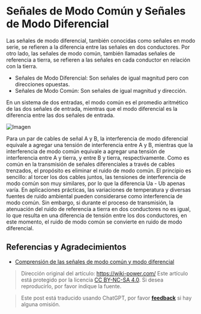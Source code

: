 # Señales de Modo Común y Señales de Modo Diferencial

Las señales de modo diferencial, también conocidas como señales en modo serie, se refieren a la diferencia entre las señales en dos conductores. Por otro lado, las señales de modo común, también llamadas señales de referencia a tierra, se refieren a las señales en cada conductor en relación con la tierra.

- Señales de Modo Diferencial: Son señales de igual magnitud pero con direcciones opuestas.
- Señales de Modo Común: Son señales de igual magnitud y dirección.

En un sistema de dos entradas, el modo común es el promedio aritmético de las dos señales de entrada, mientras que el modo diferencial es la diferencia entre las dos señales de entrada.

![Imagen](https://img.wiki-power.com/d/wiki-media/img/20211216134434.png)

Para un par de cables de señal A y B, la interferencia de modo diferencial equivale a agregar una tensión de interferencia entre A y B, mientras que la interferencia de modo común equivale a agregar una tensión de interferencia entre A y tierra, y entre B y tierra, respectivamente. Como es común en la transmisión de señales diferenciales a través de cables trenzados, el propósito es eliminar el ruido de modo común. El principio es sencillo: al torcer los dos cables juntos, las tensiones de interferencia de modo común son muy similares, por lo que la diferencia Ua - Ub apenas varía. En aplicaciones prácticas, las variaciones de temperatura y diversas fuentes de ruido ambiental pueden considerarse como interferencia de modo común. Sin embargo, si durante el proceso de transmisión, la atenuación del ruido de referencia a tierra en dos conductores no es igual, lo que resulta en una diferencia de tensión entre los dos conductores, en este momento, el ruido de modo común se convierte en ruido de modo diferencial.

## Referencias y Agradecimientos

- [Comprensión de las señales de modo común y modo diferencial](http://murata.eetrend.com/article/2018-05/1001554.html)

> Dirección original del artículo: <https://wiki-power.com/>
> Este artículo está protegido por la licencia [CC BY-NC-SA 4.0](https://creativecommons.org/licenses/by/4.0/deed.zh). Si desea reproducirlo, por favor indique la fuente.

> Este post está traducido usando ChatGPT, por favor [**feedback**](https://github.com/linyuxuanlin/Wiki_MkDocs/issues/new) si hay alguna omisión.